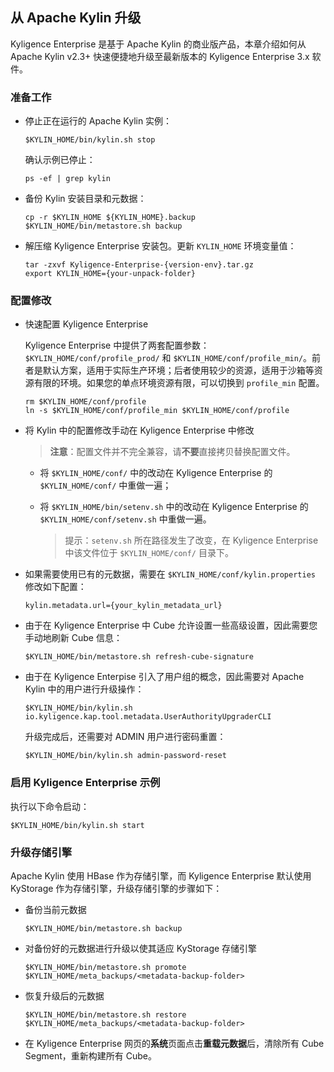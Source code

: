 ## 从 Apache Kylin 升级

Kyligence Enterprise 是基于 Apache Kylin 的商业版产品，本章介绍如何从 Apache Kylin v2.3+ 快速便捷地升级至最新版本的 Kyligence Enterprise 3.x 软件。 


### 准备工作

- 停止正在运行的 Apache Kylin 实例：
  ```shell
  $KYLIN_HOME/bin/kylin.sh stop
  ```

  确认示例已停止：

  ```shell
  ps -ef | grep kylin
  ```

- 备份 Kylin 安装目录和元数据：

  ```shell
  cp -r $KYLIN_HOME ${KYLIN_HOME}.backup
  $KYLIN_HOME/bin/metastore.sh backup
  ```

- 解压缩 Kyligence Enterprise 安装包。更新 `KYLIN_HOME` 环境变量值：

  ```shell
  tar -zxvf Kyligence-Enterprise-{version-env}.tar.gz
  export KYLIN_HOME={your-unpack-folder}
  ```


### 配置修改

- 快速配置 Kyligence Enterprise

  Kyligence Enterprise 中提供了两套配置参数：`$KYLIN_HOME/conf/profile_prod/` 和 `$KYLIN_HOME/conf/profile_min/`。前者是默认方案，适用于实际生产环境；后者使用较少的资源，适用于沙箱等资源有限的环境。如果您的单点环境资源有限，可以切换到 `profile_min` 配置。

  ```shell
  rm $KYLIN_HOME/conf/profile
  ln -s $KYLIN_HOME/conf/profile_min $KYLIN_HOME/conf/profile
  ```

- 将 Kylin 中的配置修改手动在 Kyligence Enterprise 中修改

  > **注意**：配置文件并不完全兼容，请**不要**直接拷贝替换配置文件。

  - 将 `$KYLIN_HOME/conf/` 中的改动在 Kyligence Enterprise 的 `$KYLIN_HOME/conf/` 中重做一遍；
  - 将 `$KYLIN_HOME/bin/setenv.sh` 中的改动在 Kyligence Enterprise 的 `$KYLIN_HOME/conf/setenv.sh` 中重做一遍。

    > 提示：`setenv.sh` 所在路径发生了改变，在 Kyligence Enterprise 中该文件位于 `$KYLIN_HOME/conf/` 目录下。


- 如果需要使用已有的元数据，需要在 `$KYLIN_HOME/conf/kylin.properties` 修改如下配置：

  ```properties
  kylin.metadata.url={your_kylin_metadata_url}
  ```

- 由于在 Kyligence Enterprise 中 Cube 允许设置一些高级设置，因此需要您手动地刷新 Cube 信息：

  ```shell
  $KYLIN_HOME/bin/metastore.sh refresh-cube-signature
  ```

- 由于在 Kyligence Enterpise 引入了用户组的概念，因此需要对 Apache Kylin 中的用户进行升级操作：

  ```shell
  $KYLIN_HOME/bin/kylin.sh io.kyligence.kap.tool.metadata.UserAuthorityUpgraderCLI
  ```

  升级完成后，还需要对 ADMIN 用户进行密码重置：

  ```shell
  $KYLIN_HOME/bin/kylin.sh admin-password-reset
  ```


### 启用 Kyligence Enterprise 示例

执行以下命令启动：
```shell
$KYLIN_HOME/bin/kylin.sh start
```


### 升级存储引擎

Apache Kylin 使用 HBase 作为存储引擎，而 Kyligence Enterprise 默认使用 KyStorage 作为存储引擎，升级存储引擎的步骤如下：

- 备份当前元数据

  ```shell
  $KYLIN_HOME/bin/metastore.sh backup
  ```

- 对备份好的元数据进行升级以使其适应 KyStorage 存储引擎

  ```shell
  $KYLIN_HOME/bin/metastore.sh promote $KYLIN_HOME/meta_backups/<metadata-backup-folder>
  ```

- 恢复升级后的元数据

  ```shell
  $KYLIN_HOME/bin/metastore.sh restore $KYLIN_HOME/meta_backups/<metadata-backup-folder>
  ```

- 在 Kyligence Enterprise 网页的**系统**页面点击**重载元数据**后，清除所有 Cube Segment，重新构建所有 Cube。

